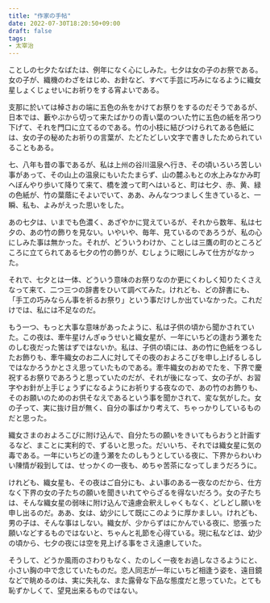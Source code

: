 ```yaml
---
title: "作家の手帖"
date: 2022-07-30T18:20:50+09:00
draft: false
tags:
- 太宰治
---
```


ことしの七夕たなばたは、例年になく心にしみた。七夕は女の子のお祭である。女の子が、織機のわざをはじめ、お針など、すべて手芸に巧みになるように織女星しょくじょせいにお祈りをする宵よいである。

支那に於いては棹さおの端に五色の糸をかけてお祭りをするのだそうであるが、日本では、藪やぶから切って来たばかりの青い葉のついた竹に五色の紙を吊つり下げて、それを門口に立てるのである。竹の小枝に結びつけられてある色紙には、女の子の秘めたお祈りの言葉が、たどたどしい文字で書きしたためられていることもある。

七、八年も昔の事であるが、私は上州の谷川温泉へ行き、その頃いろいろ苦しい事があって、その山上の温泉にもいたたまらず、山の麓ふもとの水上みなかみ町へぼんやり歩いて降りて来て、橋を渡って町へはいると、町は七夕、赤、黄、緑の色紙が、竹の葉蔭にそよいでいて、ああ、みんなつつましく生きていると、一瞬、私も、よみがえった思いをした。

あの七夕は、いまでも色濃く、あざやかに覚えているが、それから数年、私は七夕の、あの竹の飾りを見ない。いやいや、毎年、見ているのであろうが、私の心にしみた事は無かった。それが、どういうわけか、ことしは三鷹の町のところどころに立てられてある七夕の竹の飾りが、むしょうに眼にしみて仕方がなかった。

それで、七夕とは一体、どういう意味のお祭りなのか更にくわしく知りたくさえなって来て、二つ三つの辞書をひいて調べてみた。けれども、どの辞書にも、「手工の巧みならん事を祈るお祭り」という事だけしか出ていなかった。これだけでは、私には不足なのだ。

もう一つ、もっと大事な意味があったように、私は子供の頃から聞かされていた。この夜は、牽牛星けんぎゅうせいと織女星が、一年にいちどの逢おう瀬をたのしむ夜だった筈はずではないか。私は、子供の頃には、あの竹に色紙をつるしたお飾りも、牽牛織女のお二人に対してその夜のおよろこびを申し上げるしるしではなかろうかとさえ思っていたものである。牽牛織女のおめでたを、下界で慶祝するお祭りであろうと思っていたのだが、それが後になって、女の子が、お習字やお針が上手じょうずになるようにお祈りする夜なので、あの竹のお飾りも、そのお願いのためのお供そなえであるという事を聞かされて、変な気がした。女の子って、実に抜け目が無く、自分の事ばかり考えて、ちゃっかりしているものだと思った。

織女さまのおよろこびに附け込んで、自分たちの願いをきいてもらおうと計画するなど、まことに実利的で、ずるいと思った。だいいち、それでは織女星に気の毒である。一年にいちどの逢う瀬をたのしもうとしている夜に、下界からわいわい陳情が殺到しては、せっかくの一夜も、めちゃ苦茶になってしまうだろうに。

けれども、織女星も、その夜はご自分にも、よい事のある一夜なのだから、仕方なく下界の女の子たちの願いを聞きいれてやらざるを得ないだろう。女の子たちは、そんな織女星の弱味に附け込んで遠慮会釈えしゃくもなく、どしどし願いを申し出るのだ。ああ、女は、幼少にして既にこのように厚かましい。けれども、男の子は、そんな事はしない。織女が、少からずはにかんでいる夜に、慾張った願いなどするものではないと、ちゃんと礼節を心得ている。現に私などは、幼少の頃から、七夕の夜には空を見上げる事をさえ遠慮していた。

そうして、どうか風雨のさわりもなく、たのしく一夜をお過しなさるようにと、小さい胸の中で念じていたものだ。恋人同志が一年にいちど相逢う姿を、遠目鏡などで眺めるのは、実に失礼な、また露骨な下品な態度だと思っていた。とても恥ずかしくて、望見出来るものではない。